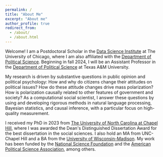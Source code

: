 ```yaml
---
permalink: /
title: "About Me"
excerpt: "About me"
author_profile: true
redirect_from: 
  - /about/
  - /about.html
---
```


Welcome! I am a Postdoctoral Scholar in the [Data Science Institute](https://datascience.uchicago.edu) at The University of Chicago, where I am also affiliated with the [Department of Political Science](https://political-science.uchicago.edu). Beginning in fall 2024, I will be an Assistant Professor in the [Department of Political Science](https://bush.tamu.edu/pols/) at Texas A&M University. 

My research is driven by substantive questions in public opinion and political psychology: How and why do citizens change their attitudes on political issues? How do these attitude changes drive mass polarization? How is polarization causally related to other features of government and society? As a computational social scientist, I answer these questions by using and developing rigorous methods in natural language processing, Bayesian statistics, and causal inference, with a particular focus on high-quality measurement. 

I received my PhD in 2023 from [The University of North Carolina at Chapel Hill](https://politicalscience.unc.edu), where I was awarded the Dean's Distinguished Dissertation Award for the best dissertation in the social sciences. I also hold an MA from UNC-Chapel Hill and a BA from the [University of Wisconsin-Madison](https://polisci.wisc.edu). My work has been funded by the [National Science Foundation](http://nsfgrfp.org) and the [American Political Science Association](https://www.apsanet.org/centennial), among others. 
